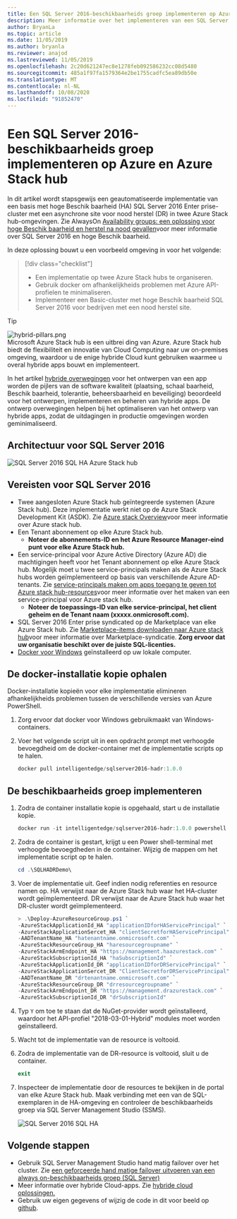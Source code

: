 ```yaml
---
title: Een SQL Server 2016-beschikbaarheids groep implementeren op Azure en Azure Stack hub
description: Meer informatie over het implementeren van een SQL Server 2016-beschikbaarheids groep naar Azure en Azure Stack hub.
author: BryanLa
ms.topic: article
ms.date: 11/05/2019
ms.author: bryanla
ms.reviewer: anajod
ms.lastreviewed: 11/05/2019
ms.openlocfilehash: 2c20d621247ec8e1278feb092586232cc08d5480
ms.sourcegitcommit: 485a1f97fa1579364e2be1755cadfc5ea89db50e
ms.translationtype: MT
ms.contentlocale: nl-NL
ms.lasthandoff: 10/08/2020
ms.locfileid: "91852470"
---
```

# <a name="deploy-a-sql-server-2016-availability-group-to-azure-and-azure-stack-hub"></a>Een SQL Server 2016-beschikbaarheids groep implementeren op Azure en Azure Stack hub

In dit artikel wordt stapsgewijs een geautomatiseerde implementatie van een basis met hoge Beschik baarheid (HA) SQL Server 2016 Enter prise-cluster met een asynchrone site voor nood herstel (DR) in twee Azure Stack hub-omgevingen. Zie AlwaysOn [Availability groups: een oplossing voor hoge Beschik baarheid en herstel na nood gevallen](/sql/database-engine/availability-groups/windows/always-on-availability-groups-sql-server?view=sql-server-2016)voor meer informatie over SQL Server 2016 en hoge Beschik baarheid.

In deze oplossing bouwt u een voorbeeld omgeving in voor het volgende:

> [!div class="checklist"]
> - Een implementatie op twee Azure Stack hubs te organiseren.
> - Gebruik docker om afhankelijkheids problemen met Azure API-profielen te minimaliseren.
> - Implementeer een Basic-cluster met hoge Beschik baarheid SQL Server 2016 voor bedrijven met een nood herstel site.

> [!Tip]  
> ![hybrid-pillars.png](./media/solution-deployment-guide-cross-cloud-scaling/hybrid-pillars.png)  
> Microsoft Azure Stack hub is een uitbrei ding van Azure. Azure Stack hub biedt de flexibiliteit en innovatie van Cloud Computing naar uw on-premises omgeving, waardoor u de enige hybride Cloud kunt gebruiken waarmee u overal hybride apps bouwt en implementeert.  
> 
> In het artikel [hybride overwegingen](overview-app-design-considerations.md) voor het ontwerpen van een app worden de pijlers van de software kwaliteit (plaatsing, schaal baarheid, Beschik baarheid, tolerantie, beheersbaarheid en beveiliging) beoordeeld voor het ontwerpen, implementeren en beheren van hybride apps. De ontwerp overwegingen helpen bij het optimaliseren van het ontwerp van hybride apps, zodat de uitdagingen in productie omgevingen worden geminimaliseerd.

## <a name="architecture-for-sql-server-2016"></a>Architectuur voor SQL Server 2016

![SQL Server 2016 SQL HA Azure Stack hub](media/solution-deployment-guide-sql-ha/image1.png)

## <a name="prerequisites-for-sql-server-2016"></a>Vereisten voor SQL Server 2016

- Twee aangesloten Azure Stack hub geïntegreerde systemen (Azure Stack hub). Deze implementatie werkt niet op de Azure Stack Development Kit (ASDK). Zie [Azure stack Overview](https://azure.microsoft.com/overview/azure-stack/)voor meer informatie over Azure stack hub.
- Een Tenant abonnement op elke Azure Stack hub.
  - **Noteer de abonnements-ID en het Azure Resource Manager-eind punt voor elke Azure Stack hub.**
- Een service-principal voor Azure Active Directory (Azure AD) die machtigingen heeft voor het Tenant abonnement op elke Azure Stack hub. Mogelijk moet u twee service-principals maken als de Azure Stack hubs worden geïmplementeerd op basis van verschillende Azure AD-tenants. Zie [service-principals maken om apps toegang te geven tot Azure stack hub-resources](/azure-stack/user/azure-stack-create-service-principals)voor meer informatie over het maken van een service-principal voor Azure stack hub.
  - **Noteer de toepassings-ID van elke service-principal, het client geheim en de Tenant naam (xxxxx.onmicrosoft.com).**
- SQL Server 2016 Enter prise syndicated op de Marketplace van elke Azure Stack hub. Zie [Marketplace-items downloaden naar Azure stack hub](/azure-stack/operator/azure-stack-download-azure-marketplace-item)voor meer informatie over Marketplace-syndicatie.
    **Zorg ervoor dat uw organisatie beschikt over de juiste SQL-licenties.**
- [Docker voor Windows](https://docs.docker.com/docker-for-windows/) geïnstalleerd op uw lokale computer.

## <a name="get-the-docker-image"></a>De docker-installatie kopie ophalen

Docker-installatie kopieën voor elke implementatie elimineren afhankelijkheids problemen tussen de verschillende versies van Azure PowerShell.

1. Zorg ervoor dat docker voor Windows gebruikmaakt van Windows-containers.
2. Voer het volgende script uit in een opdracht prompt met verhoogde bevoegdheid om de docker-container met de implementatie scripts op te halen.

    ```powershell  
    docker pull intelligentedge/sqlserver2016-hadr:1.0.0
    ```

## <a name="deploy-the-availability-group"></a>De beschikbaarheids groep implementeren

1. Zodra de container installatie kopie is opgehaald, start u de installatie kopie.

      ```powershell  
      docker run -it intelligentedge/sqlserver2016-hadr:1.0.0 powershell
      ```

2. Zodra de container is gestart, krijgt u een Power shell-terminal met verhoogde bevoegdheden in de container. Wijzig de mappen om het implementatie script op te halen.

      ```powershell  
      cd .\SQLHADRDemo\
      ```

3. Voer de implementatie uit. Geef indien nodig referenties en resource namen op. HA verwijst naar de Azure Stack hub waar het HA-cluster wordt geïmplementeerd. DR verwijst naar de Azure Stack hub waar het DR-cluster wordt geïmplementeerd.

      ```powershell
      > .\Deploy-AzureResourceGroup.ps1 `
      -AzureStackApplicationId_HA "applicationIDforHAServicePrincipal" `
      -AzureStackApplicationSercet_HA "clientSecretforHAServicePrincipal" `
      -AADTenantName_HA "hatenantname.onmicrosoft.com" `
      -AzureStackResourceGroup_HA "haresourcegroupname" `
      -AzureStackArmEndpoint_HA "https://management.haazurestack.com" `
      -AzureStackSubscriptionId_HA "haSubscriptionId" `
      -AzureStackApplicationId_DR "applicationIDforDRServicePrincipal" `
      -AzureStackApplicationSercet_DR "ClientSecretforDRServicePrincipal" `
      -AADTenantName_DR "drtenantname.onmicrosoft.com" `
      -AzureStackResourceGroup_DR "drresourcegroupname" `
      -AzureStackArmEndpoint_DR "https://management.drazurestack.com" `
      -AzureStackSubscriptionId_DR "drSubscriptionId"
      ```

4. Typ `Y` om toe te staan dat de NuGet-provider wordt geïnstalleerd, waardoor het API-profiel "2018-03-01-Hybrid" modules moet worden geïnstalleerd.

5. Wacht tot de implementatie van de resource is voltooid.

6. Zodra de implementatie van de DR-resource is voltooid, sluit u de container.

      ```powershell
      exit
      ```

7. Inspecteer de implementatie door de resources te bekijken in de portal van elke Azure Stack hub. Maak verbinding met een van de SQL-exemplaren in de HA-omgeving en controleer de beschikbaarheids groep via SQL Server Management Studio (SSMS).

    ![SQL Server 2016 SQL HA](media/solution-deployment-guide-sql-ha/image2.png)

## <a name="next-steps"></a>Volgende stappen

- Gebruik SQL Server Management Studio hand matig failover over het cluster. Zie [een geforceerde hand matige failover uitvoeren van een always on-beschikbaarheids groep (SQL Server)](/sql/database-engine/availability-groups/windows/perform-a-forced-manual-failover-of-an-availability-group-sql-server?view=sql-server-2017)
- Meer informatie over hybride Cloud-apps. Zie [hybride cloud oplossingen.](/azure-stack/user/)
- Gebruik uw eigen gegevens of wijzig de code in dit voor beeld op [github](https://github.com/Azure-Samples/azure-intelligent-edge-patterns).